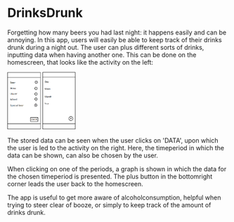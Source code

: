 # DrinksDrunk

Forgetting how many beers you had last night: it happens easily and can be annoying. In this app, users will easily be able to keep track of their drinks drunk during a night out. The user can plus different sorts of drinks, inputting data when having another one. This can be done on the homescreen, that looks like the activity on the left: 

<img src="https://github.com/MyBunzor/DrinkCounter/blob/master/docs/DrinkCounter%20Homeactivity.png" width="15%" height="20%"/>             <img src="https://github.com/MyBunzor/DrinkCounter/blob/master/docs/DrinkCounter%20TimeperiodActivity.png" width="15%" height="20%"/> 

The stored data can be seen when the user clicks on 'DATA', upon which the user is led to the activity on the right. Here, the timeperiod in which the data can be shown, can also be chosen by the user.

When clicking on one of the periods, a graph is shown in which the data for the chosen timeperiod is presented. The plus button 
in the bottomright corner leads the user back to the homescreen.

The app is useful to get more aware of alcoholconsumption, helpful when trying to steer clear of booze, or simply to keep track of the amount of drinks drunk.
